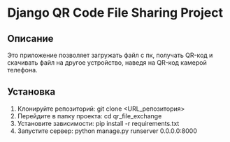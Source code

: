 # Django QR Code File Sharing Project

## Описание
Это приложение позволяет загружать файл c пк, получать QR-код и скачивать файл на другое устройство, наведя на QR-код камерой телефона.

## Установка
1. Клонируйте репозиторий: git clone <URL_репозитория>
2. Перейдите в папку проекта: cd qr_file_exchange
3. Установите зависимости: pip install -r requirements.txt
4. Запустите сервер: python manage.py runserver 0.0.0.0:8000 